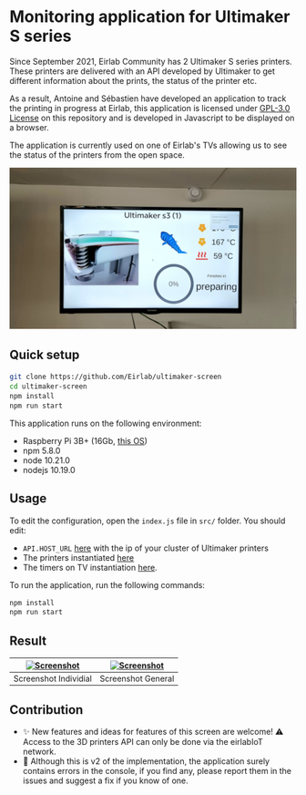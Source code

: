 # Monitoring application for Ultimaker S series

Since September 2021, Eirlab Community has 2 Ultimaker S series
printers. These printers are delivered with an API developed by
Ultimaker to get different information about the prints, the status
of the printer etc.

As a result, Antoine and Sébastien have developed an application
to track the printing in progress at Eirlab, this application is
licensed under [GPL-3.0
License](https://github.com/Eirlab/ultimaker-screen/blob/main/LICENSE)
on this repository and is developed in Javascript to be displayed on
a browser.

The application is currently used on one of Eirlab's TVs allowing
us to see the status of the printers from the open space.

[![Television](https://raw.githubusercontent.com/Eirlab/ultimaker-screen/main/docs/tv.jpg)](https://raw.githubusercontent.com/Eirlab/ultimaker-screen/main/docs/tv.jpg)

## Quick setup

```bash
git clone https://github.com/Eirlab/ultimaker-screen
cd ultimaker-screen
npm install
npm run start
```

This application runs on the following environment:
- Raspberry Pi 3B+ (16Gb, [this OS](https://downloads.raspberrypi.org/raspios_armhf/images/raspios_armhf-2021-11-08/2021-10-30-raspios-bullseye-armhf.zip))
- npm 5.8.0
- node 10.21.0
- nodejs 10.19.0

## Usage

To edit the configuration, open the `index.js` file in
`src/` folder. You should edit:
- `API.HOST_URL` [here](https://github.com/Eirlab/ultimaker-screen/main/src/index.js#L9) with the ip of your cluster of Ultimaker
  printers
- The printers instantiated [here](https://github.com/Eirlab/ultimaker-screen/main/src/index.js#L347)
- The timers on TV instantiation [here](https://github.com/Eirlab/ultimaker-screen/main/src/index.js#L350).

To run the application, run the following commands:
```bash
npm install
npm run start
```

## Result

| [![Screenshot](https://raw.githubusercontent.com/Eirlab/ultimaker-screen/main/docs/screenshot.png)](https://raw.githubusercontent.com/Eirlab/ultimaker-screen/main/docs/screenshot.png) | [![Screenshot](https://raw.githubusercontent.com/Eirlab/ultimaker-screen/main/docs/screenshot-general.png)](https://raw.githubusercontent.com/Eirlab/ultimaker-screen/main/docs/screenshot-general.png) |
| --------------------- | ------------------ |
| Screenshot Individial | Screenshot General |

## Contribution

- ✨ New features and ideas for features of this screen are welcome! ⚠ Access to the 3D printers API can only be done via the eirlabIoT network.
- 🐛 Although this is v2 of the implementation, the application surely contains errors in the console, if you find any, please report them in the issues and suggest a fix if you know of one.

